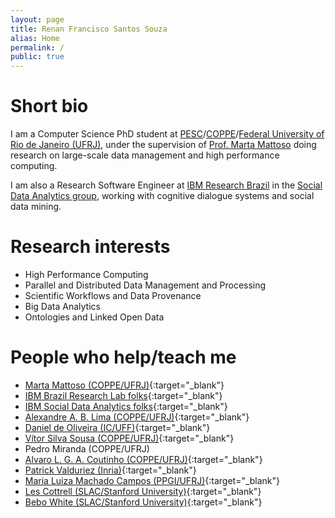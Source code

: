 ```yaml
---
layout: page
title: Renan Francisco Santos Souza
alias: Home
permalink: /
public: true
---
```


# Short bio

<div>
 <p>I am a Computer Science PhD student at <a href="http://www.cos.ufrj.br" target="_blank">PESC</a>/<a href="http://www.coppe.ufrj.br/" target="_blank">COPPE</a>/<a href="http://www.ufrj.br/" target="_blank">Federal University of Rio de Janeiro (UFRJ)</a>, under the supervision of <a href="http://www.cos.ufrj.br/~marta">Prof. Marta Mattoso</a> doing research on large-scale data management and high performance computing.</p>
 <p>I am also a Research Software Engineer at <a href="http://researcher.ibm.com/researcher/people.php?sn=1&loc=Brazil" target="_blank">IBM Research Brazil</a> in the <a href="http://researcher.watson.ibm.com/researcher/view_group.php?id=5369" target="_blank">Social Data Analytics group</a>, working with cognitive dialogue systems and social data mining.</p>
</div>

# Research interests

 * High Performance Computing
 * Parallel and Distributed Data Management and Processing
 * Scientific Workflows and Data Provenance
 * Big Data Analytics
 * Ontologies and Linked Open Data

# People who help/teach me

 * [Marta Mattoso (COPPE/UFRJ)](http://www.cos.ufrj.br/~marta){:target="_blank"}
 * [IBM Brazil Research Lab folks](http://researcher.ibm.com/researcher/people.php?sn=1&loc=Brazil){:target="_blank"}
 * [IBM Social Data Analytics folks](http://researcher.watson.ibm.com/researcher/view_group.php?id=5369){:target="_blank"}
 * [Alexandre A. B. Lima (COPPE/UFRJ)](http://www.cos.ufrj.br/~assis){:target="_blank"}
 * [Daniel de Oliveira (IC/UFF)](http://www2.ic.uff.br/~danielcmo/){:target="_blank"}
 * [Vítor Silva Sousa (COPPE/UFRJ)](http://lattes.cnpq.br/7048562768564976){:target="_blank"}
 * Pedro Miranda (COPPE/UFRJ)
 * [Alvaro L. G. A. Coutinho (COPPE/UFRJ)](http://wwwp.coc.ufrj.br/~alvaro){:target="_blank"}
 * [Patrick Valduriez (Inria)](http://www-sop.inria.fr/members/Patrick.Valduriez/){:target="_blank"}
 * [Maria Luiza Machado Campos (PPGI/UFRJ)](http://www.im.ufrj.br/visualizarDocente.php?idDepartamento=2&idDocente=116){:target="_blank"}
 * [Les Cottrell (SLAC/Stanford University)](http://www.slac.stanford.edu/~cottrell){:target="_blank"}
 * [Bebo White (SLAC/Stanford University)](http://www.bebowhite.com){:target="_blank"}


